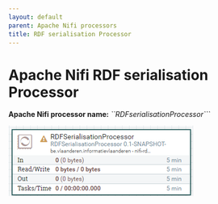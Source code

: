 ```yaml
---
layout: default
parent: Apache Nifi processors
title: RDF serialisation Processor
---
```


# Apache Nifi RDF serialisation Processor


<b>Apache Nifi processor name:</b> <i>``RDFserialisationProcessor```</i>


![Alt text](image-8.png)
